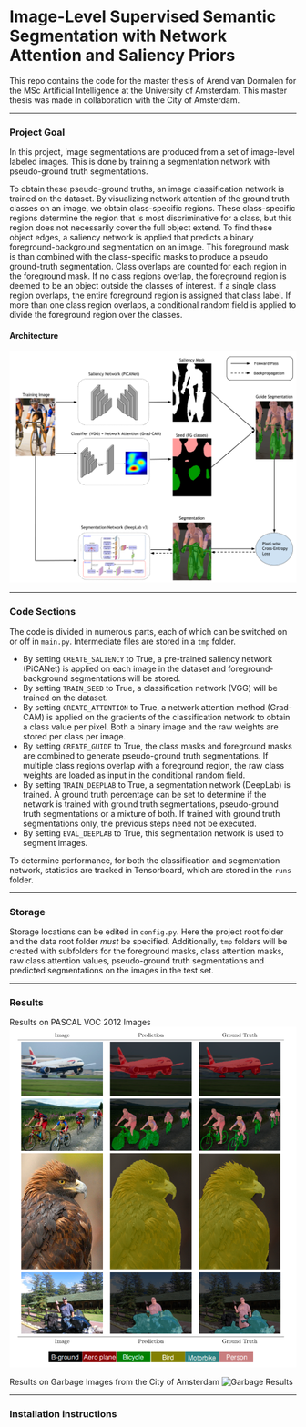 # Image-Level Supervised Semantic Segmentation with Network Attention and Saliency Priors
This repo contains the code for the master thesis of Arend van Dormalen for the MSc Artificial Intelligence at the University of Amsterdam. This master thesis was made in collaboration with the City of Amsterdam.

---
### Project Goal

In this project, image segmentations are produced from a set of image-level labeled images. This is done by training a segmentation network with pseudo-ground truth segmentations.


To obtain these pseudo-ground truths, an image classification network is trained on the dataset. 
By visualizing network attention of the ground truth classes on an image, we obtain class-specific regions.
These class-specific regions determine the region that is most discriminative for a class, but this region does not necessarily cover the full object extend.
To find these object edges, a saliency network is applied that predicts a binary foreground-background segmentation on an image. 
This foreground mask is than combined with the class-specific masks to produce a pseudo ground-truth segmentation.
Class overlaps are counted for each region in the foreground mask.
If no class regions overlap, the foreground region is deemed to be an object outside the classes of interest.
If a single class region overlaps, the entire foreground region is assigned that class label.
If more than one class region overlaps, a conditional random field is applied to divide the foreground region over the classes.

#### Architecture
![Training Architecture](train_arch.png?raw=true "Training Architecture")

---

### Code Sections

The code is divided in numerous parts, each of which can be switched on or off in `main.py`.
Intermediate files are stored in a `tmp` folder.

* By setting `CREATE_SALIENCY` to True, a pre-trained saliency network (PiCANet) is applied on each image in the dataset and foreground-background segmentations will be stored.
* By setting `TRAIN_SEED` to True, a classification network (VGG) will be trained on the dataset.
* By setting `CREATE_ATTENTION` to True, a network attention method (Grad-CAM) is applied on the gradients of the classification network to obtain a class value per pixel. Both a binary image and the raw weights are stored per class per image.
* By setting `CREATE_GUIDE` to True, the class masks and foreground masks are combined to generate pseudo-ground truth segmentations. If multiple class regions overlap with a foreground region, the raw class weights are loaded as input in the conditional random field.
* By setting `TRAIN_DEEPLAB` to True, a segmentation network (DeepLab) is trained. A ground truth percentage can be set to determine if the network is trained with ground truth segmentations, pseudo-ground truth segmentations or a mixture of both.
If trained with ground truth segmentations only, the previous steps need not be executed.
* By setting `EVAL_DEEPLAB` to True, this segmentation network is used to segment images.

To determine performance, for both the classification and segmentation network, statistics are tracked in Tensorboard, which are stored in the `runs` folder.


---

### Storage

Storage locations can be edited in `config.py`.
Here the project root folder and the data root folder *must* be specified.
Additionally, `tmp` folders will be created with subfolders for the foreground masks, class attention masks, raw class attention values, pseudo-ground truth segmentations and predicted segmentations on the images in the test set.


---

### Results

Results on PASCAL VOC 2012 Images
![Pascal Results](pascal_results.png?raw=true "Pascal Results")

Results on Garbage Images from the City of Amsterdam
![Garbage Results](garbage_demo.gif?raw=true "Garbage Results")

---

### Installation instructions
